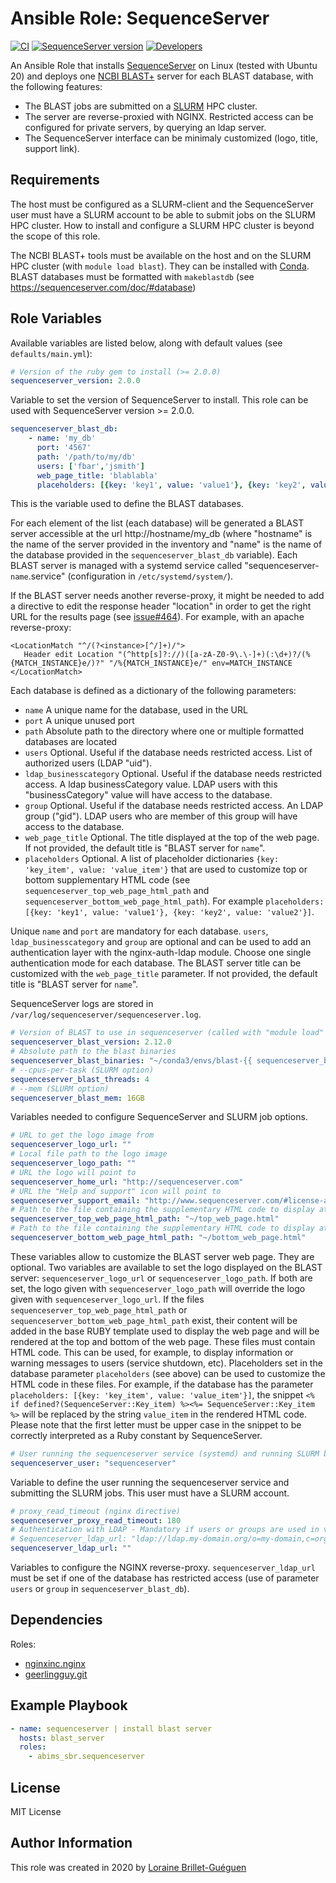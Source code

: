 # Ansible Role: SequenceServer

[![CI](https://github.com/abims-sbr/ansible-sequenceserver/workflows/CI/badge.svg?branch=master)](https://github.com/abims-sbr/ansible-sequenceserver/actions?query=workflow%3ACI)
[![SequenceServer version](https://img.shields.io/badge/SequenceServer%20version-2.0-green.svg)](https://github.com/wurmlab/sequenceserver)
[![Developers](https://img.shields.io/badge/Developers-ABiMS-blue.svg)](https://abims.sb-roscoff.fr)

An Ansible Role that installs [SequenceServer](https://sequenceserver.com) on Linux (tested with Ubuntu 20) and deploys one [NCBI BLAST+](https://blast.ncbi.nlm.nih.gov/Blast.cgi?CMD=Web&PAGE_TYPE=BlastDocs&DOC_TYPE=Download) server for each BLAST database, with the following features:
- The BLAST jobs are submitted on a [SLURM](https://slurm.schedmd.com/) HPC cluster.
- The server are reverse-proxied with NGINX. Restricted access can be configured for private servers, by querying an ldap server.
- The SequenceServer interface can be minimaly customized (logo, title, support link).

## Requirements

The host must be configured as a SLURM-client and the SequenceServer user must have a SLURM account to be able to submit jobs on the SLURM HPC cluster.
How to install and configure a SLURM HPC cluster is beyond the scope of this role.

The NCBI BLAST+ tools must be available on the host and on the SLURM HPC cluster (with `module load blast`). They can be installed with [Conda](https://bioconda.github.io/recipes/blast/README.html?blast). BLAST databases must be formatted with `makeblastdb` (see https://sequenceserver.com/doc/#database)

## Role Variables

Available variables are listed below, along with default values (see `defaults/main.yml`):

```yaml
# Version of the ruby gem to install (>= 2.0.0)
sequenceserver_version: 2.0.0
```
Variable to set the version of SequenceServer to install. This role can be used with SequenceServer version >= 2.0.0.

```yaml
sequenceserver_blast_db:
    - name: 'my_db'
      port: '4567'
      path: '/path/to/my/db'
      users: ['fbar','jsmith']
      web_page_title: 'blablabla'
      placeholders: [{key: 'key1', value: 'value1'}, {key: 'key2', value: 'value2'}]
```
This is the variable used to define the BLAST databases.

For each element of the list (each database) will be generated a BLAST server accessible at the url http://hostname/my_db (where "hostname" is the name of the server provided in the inventory and "name" is the name of the database provided in the `sequenceserver_blast_db` variable). Each BLAST server is managed with a systemd service called "sequenceserver-`name`.service" (configuration in `/etc/systemd/system/`).

If the BLAST server needs another reverse-proxy, it might be needed to add a directive to edit the response header "location" in order to get the right URL for the results page (see [issue#464](https://github.com/wurmlab/sequenceserver/issues/464)). For example, with an apache reverse-proxy:
```
<LocationMatch "^/(?<instance>[^/]+)/">
   Header edit Location "(^http[s]?://)([a-zA-Z0-9\.\-]+)(:\d+)?/(%{MATCH_INSTANCE}e/)?" "/%{MATCH_INSTANCE}e/" env=MATCH_INSTANCE
</LocationMatch>
```

Each database is defined as a dictionary of the following parameters:
- `name` A unique name for the database, used in the URL
- `port` A unique unused port
- `path` Absolute path to the directory where one or multiple formatted databases are located
- `users` Optional. Useful if the database needs restricted access. List of authorized users (LDAP "uid").
- `ldap_businesscategory` Optional. Useful if the database needs restricted access. A ldap businessCategory value. LDAP users with this "businessCategory" value will have access to the database.
- `group` Optional. Useful if the database needs restricted access. An LDAP group ("gid"). LDAP users who are member of this group will have access to the database.
- `web_page_title` Optional. The title displayed at the top of the web page. If not provided, the default title is "BLAST server for `name`".
- `placeholders` Optional. A list of placeholder dictionaries `{key: 'key_item', value: 'value_item'}` that are used to customize top or bottom supplementary HTML code (see `sequenceserver_top_web_page_html_path` and `sequenceserver_bottom_web_page_html_path`). For example `placeholders: [{key: 'key1', value: 'value1'}, {key: 'key2', value: 'value2'}]`.

Unique `name` and `port` are mandatory for each database.
`users`, `ldap_businesscategory` and `group` are optional and can be used to add an authentication layer with the nginx-auth-ldap module. Choose one single authentication mode for each database.
The BLAST server title can be customized with the `web_page_title` parameter. If not provided, the default title is "BLAST server for `name`".

SequenceServer logs are stored in `/var/log/sequenceserver/sequenceserver.log`.

```yaml
# Version of BLAST to use in sequenceserver (called with "module load" in the slurm bash script)
sequenceserver_blast_version: 2.12.0
# Absolute path to the blast binaries
sequenceserver_blast_binaries: "~/conda3/envs/blast-{{ sequenceserver_blast_version }}/bin"
# --cpus-per-task (SLURM option)
sequenceserver_blast_threads: 4
# --mem (SLURM option)
sequenceserver_blast_mem: 16GB
```
Variables needed to configure SequenceServer and SLURM job options.

```yaml
# URL to get the logo image from
sequenceserver_logo_url: ""
# Local file path to the logo image
sequenceserver_logo_path: ""
# URL the logo will point to
sequenceserver_home_url: "http://sequenceserver.com"
# URL the "Help and support" icon will point to
sequenceserver_support_email: "http://www.sequenceserver.com/#license-and-support"
# Path to the file containing the supplementary HTML code to display at the top of the web page
sequenceserver_top_web_page_html_path: "~/top_web_page.html"
# Path to the file containing the supplementary HTML code to display at the bottom of the web page
sequenceserver_bottom_web_page_html_path: "~/bottom_web_page.html"
```
These variables allow to customize the BLAST server web page. They are optional.
Two variables are available to set the logo displayed on the BLAST server: `sequenceserver_logo_url` or `sequenceserver_logo_path`. If both are set, the logo given with `sequenceserver_logo_path` will override the logo given with `sequenceserver_logo_url`.
If the files `sequenceserver_top_web_page_html_path` or `sequenceserver_bottom_web_page_html_path` exist, their content will be added in the base RUBY template used to display the web page and will be rendered at the top and bottom of the web page. These files must contain HTML code. This can be used, for example, to display information or warning messages to users (service shutdown, etc).
Placeholders set in the database parameter `placeholders` (see above) can be used to customize the HTML code in these files. For example, if the database has the parameter `placeholders: [{key: 'key_item', value: 'value_item'}]`, the snippet `<% if defined?(SequenceServer::Key_item) %><%= SequenceServer::Key_item %>` will be replaced by the string `value_item` in the rendered HTML code. Please note that the first letter must be upper case in the snippet to be correctly interpreted as a Ruby constant by SequenceServer.

```yaml
# User running the sequenceserver service (systemd) and running SLURM blast jobs
sequenceserver_user: "sequenceserver"
```
Variable to define the user running the sequenceserver service and submitting the SLURM jobs. This user must have a SLURM account.

```yaml
# proxy_read_timeout (nginx directive)
sequenceserver_proxy_read_timeout: 180
# Authentication with LDAP - Mandatory if users or groups are used in variable sequenceserver_blast_db
# Sequenceserver_ldap_url: "ldap://ldap.my-domain.org/o=my-domain,c=org?uid?sub?"
sequenceserver_ldap_url: ""
```
Variables to configure the NGINX reverse-proxy.
`sequenceserver_ldap_url` must be set if one of the database has restricted access (use of parameter `users` or `group` in `sequenceserver_blast_db`).

## Dependencies

Roles:
 - [nginxinc.nginx](https://galaxy.ansible.com/nginxinc/nginx)
 - [geerlingguy.git](https://galaxy.ansible.com/geerlingguy/git)

## Example Playbook

```yaml
- name: sequenceserver | install blast server
  hosts: blast_server
  roles:
    - abims_sbr.sequenceserver
```

## License

MIT License

## Author Information

This role was created in 2020 by [Loraine Brillet-Guéguen](https://github.com/loraine-gueguen)
